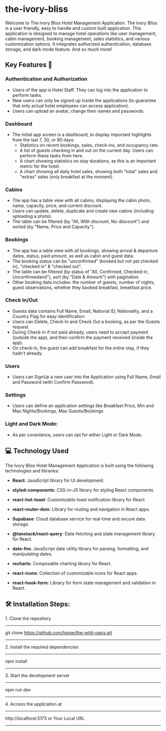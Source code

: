 # the-ivory-bliss

Welcome to The Ivory Bliss Hotel Management Application. The Ivory Bliss is a user friendly, easy to handle and custom built application. This application is designed to manage hotel operations like user management, cabin management, booking management, sales statistics, and various customization options. It integrates authorized authentication, database storage, and dark mode feature. And so much more!

## Key Features 📝

### Authentication and Authorization

- Users of the app is Hotel Staff. They can log into the application to perform tasks.
- New users can only be signed up inside the applications (to guarantee that only actual hotel employees can access application).
- Users can upload an avatar, change their names and passwords.

### Dashboard

- The initial app screen is a dashboard, to display important highlights from the last 7, 30, or 90 days:
  - Statistics on recent bookings, sales, check-ins, and occupancy rate.
  - A list of guests checking in and out on the current day. Users can perform these tasks from here.
  - A chart showing statistics on stay durations, as this is an important metric for the hotel.
  - A chart showing all daily hotel sales, showing both "total" sales and "extras" sales (only breakfast at the moment).

### Cabins

- The app has a table view with all cabins, displaying the cabin photo, name, capacity, price, and current discount.
- Users can update, delete, duplicate and create new cabins (including uploading a photo).
- The table can be filtered (by "All, With discount, No-discount") and sorted (by "Name, Price and Capacity").

### Bookings

- The app has a table view with all bookings, showing arrival & departure dates, status, paid amount, as well as cabin and guest data.
- The booking status can be "unconfirmed" (booked but not yet checked in), "checked in" & "checked out".
- The table can be filtered (by status of "All, Confirmed, Checked-in, Unconfirmedand"), sort (by "Date & Amount") with pagination.
- Other booking data includes: the number of guests, number of nights, guest observations, whether they booked breakfast, breakfast price.

### Check In/Out

- Guests data contains Full Name, Email, National ID, Nationality, and a Country Flag for easy identification.
- Users can Delete, Check-In and Check Out a booking, as per the Guests request.
- During Check-in if not paid already, users need to accept payment (outside the app), and then confirm the payment received (inside the app).
- On check-in, the guest can add breakfast for the entire stay, if they hadn't already.

### Users

- Users can SignUp a new user into the Application using Full Name, Email and Password (with Confirm Password).

### Settings

- Users can define an application settings like Breakfast Price, Min and Max Nights/Bookings, Max Guests/Bookings

### Light and Dark Mode:

- As per covenience, users can opt for either Light or Dark Mode.

## 💻 Technology Used

The Ivory Bliss Hotel Management Application is built using the following technologies and libraries:

- **React**: JavaScript library for UI development.

- **styled-components**: CSS-in-JS library for styling React components.

- **react-hot-toast**: Customizable toast notification library for React.

- **react-router-dom**: Library for routing and navigation in React apps.

- **Supabase**: Cloud database service for real-time and secure data storage.

- **@tanstack/react-query**: Data-fetching and state management library for React.

- **date-fns**: JavaScript date utility library for parsing, formatting, and manipulating dates.

- **recharts**: Composable charting library for React.

- **react-icons**: Collection of customizable icons for React apps.

- **react-hook-form**: Library for form state management and validation in React.

## 🛠️ Installation Steps:

<p>1. Clone the repository</p>

---

git clone https://github.com/lgope/the-wild-oasis.git

---

<p>2. Install the required dependencies </p>

---

npm install

---

<p>3. Start the development server</p>

---

npm run dev

---

<p>4. Access the application at</p>

---

http://localhost:5173 or Your Local URL

---
